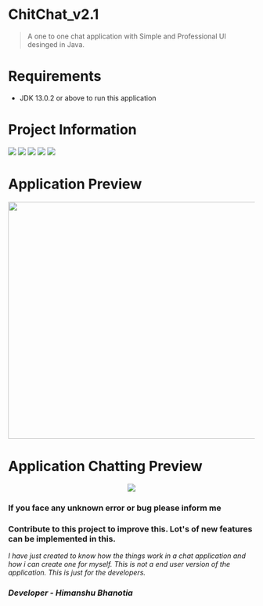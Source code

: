 # ChitChat_v2.1
> A one to one chat application with Simple and Professional UI desinged in Java.

# Requirements
- JDK 13.0.2 or above to run this application
 

# Project Information
<p align="left">  
<img src="https://img.shields.io/badge/Language-Java-blue">
<img src="https://img.shields.io/badge/Platform-Windows-brightgreen">
<img src="https://img.shields.io/badge/GUI-Java Swing-blueviolet">
<img src="https://img.shields.io/badge/Version-2.1-ff69b4">
<img src="https://img.shields.io/badge/IDE-Netbeans_11.3-34baeb"

</p>

# Application Preview

<p align="center">
 <img height="483px" width="634px" src="https://github.com/navdeepm20/ChitChat_Gui/blob/master/samples/application_preview.png">
</p>

# Application Chatting Preview 
<p align="center">
  <img src="https://github.com/navdeepm20/ChitChat_Gui/blob/master/samples/chatting.png">
  
  
 </p>

 
 
 <h3>If you face any unknown error or bug please inform me</h3>
 <h3>Contribute to this project to improve this. Lot's of new features can be implemented in this.</h3>
 <i> I have just created to know how the things work in a chat application and how i can create one for myself. This is not a end user version of the application. This is just for the developers.</i>
 
 <h3><i>Developer - Himanshu Bhanotia</i></h3>
 
  

